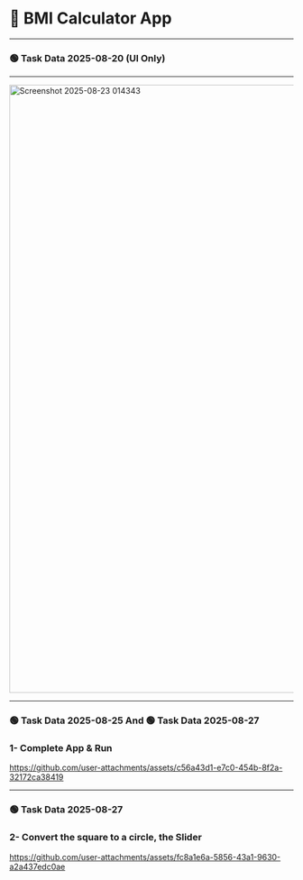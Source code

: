 # 📱 BMI Calculator App

---

### 🟢 Task Data 2025-08-20 (UI Only)
---

<img width="1919" height="1079" alt="Screenshot 2025-08-23 014343" src="https://github.com/user-attachments/assets/ee4af846-7c98-4a0e-b3b0-9428b8b526a7" />

---

### 🟢 Task Data 2025-08-25 And 🟢 Task Data 2025-08-27 
###  1- Complete App & Run
https://github.com/user-attachments/assets/c56a43d1-e7c0-454b-8f2a-32172ca38419

---

### 🟢 Task Data 2025-08-27 
### 2- Convert the square to a circle, the Slider
https://github.com/user-attachments/assets/fc8a1e6a-5856-43a1-9630-a2a437edc0ae

